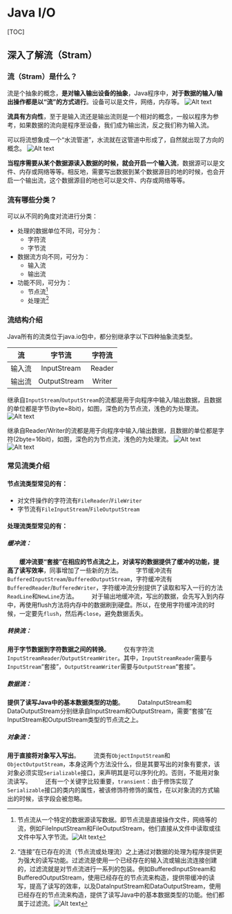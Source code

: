 # Java I/O

[TOC]





## 深入了解流（Stram）
### 流（Stram）是什么？
流是个抽象的概念，**是对输入输出设备的抽象**，Java程序中，**对于数据的输入/输出操作都是以“流”的方式进行**。设备可以是文件，网络，内存等。
![Alt text](./2012121818014532.png)

**流具有方向性**，至于是输入流还是输出流则是一个相对的概念，一般以程序为参考，如果数据的流向是程序至设备，我们成为输出流，反之我们称为输入流。

可以将流想象成一个“水流管道”，水流就在这管道中形成了，自然就出现了方向的概念。
![Alt text](./2012121719220226.jpg)

**当程序需要从某个数据源读入数据的时候，就会开启一个输入流**，数据源可以是文件、内存或网络等等。相反地，需要写出数据到某个数据源目的地的时候，也会开启一个输出流，这个数据源目的地也可以是文件、内存或网络等等。

### 流有哪些分类？
可以从不同的角度对流进行分类：
- 处理的数据单位不同，可分为：
  - 字符流
  - 字节流
- 数据流方向不同，可分为：
  - 输入流
  - 输出流
- 功能不同，可分为：
  - 节点流[^节点流]
  - 处理流[^处理流]

### 流结构介绍
Java所有的流类位于java.io包中，都分别继承字以下四种抽象流类型。

|  流   |     字节流      |  字符流   |
| :--: | :----------: | :----: |
| 输入流  | InputStream  | Reader |
| 输出流  | OutputStream | Writer |

继承自`InputStream`/`OutputStream`的流都是用于向程序中输入/输出数据，且数据的单位都是字节(byte=8bit)，如图，深色的为节点流，浅色的为处理流。
![Alt text](./2012121818562293.png)

继承自Reader/Writer的流都是用于向程序中输入/输出数据，且数据的单位都是字符(2byte=16bit)，如图，深色的为节点流，浅色的为处理流。
![Alt text](./2012121819001442.png)
![Alt text](./2012121819042121.png)

### 常见流类介绍
#### 节点流类型常见的有：
- 对文件操作的字符流有`FileReader`/`FileWriter`
- 字节流有`FileInputStream`/`FileOutputStream`
#### 处理流类型常见的有：
##### 缓冲流：
　　**缓冲流要“套接”在相应的节点流之上，对读写的数据提供了缓冲的功能，提高了读写效率**，同事增加了一些新的方法。
　　字节缓冲流有`BufferedInputStream`/`BufferedOutputStream`，字符缓冲流有`BufferedReader`/`BufferedWriter`，字符缓冲流分别提供了读取和写入一行的方法`ReadLine`和`NewLine`方法。
　　对于输出地缓冲流，写出的数据，会先写入到内存中，再使用flush方法将内存中的数据刷到硬盘。所以，在使用字符缓冲流的时候，一定要先`flush`，然后再`close`，避免数据丢失。
##### 转换流：
**用于字节数据到字符数据之间的转换**。
　　仅有字符流`InputStreamReader`/`OutputStreamWriter`。其中，`InputStreamReader`需要与`InputStream`“套接”，`OutputStreamWriter`需要与`OutputStream`“套接”。
##### 数据流：
**提供了读写Java中的基本数据类型的功能**。
　　DataInputStream和DataOutputStream分别继承自InputStream和OutputStream，需要“套接”在InputStream和OutputStream类型的节点流之上。
##### 对象流：
**用于直接将对象写入写出**。
　　流类有`ObjectInputStream`和`ObjectOutputStream`，本身这两个方法没什么，但是其要写出的对象有要求，该对象必须实现`Serializable`接口，来声明其是可以序列化的。否则，不能用对象流读写。
　　还有一个关键字比较重要，`transient`：由于修饰实现了`Serializable`接口的类内的属性，被该修饰符修饰的属性，在以对象流的方式输出的时候，该字段会被忽略。



[^节点流]: 节点流从一个特定的数据源读写数据。即节点流是直接操作文件，网络等的流，例如FileInputStream和FileOutputStream，他们直接从文件中读取或往文件中写入字节流。![Alt text](./2012121818051872.png)

[^处理流]: “连接”在已存在的流（节点流或处理流）之上通过对数据的处理为程序提供更为强大的读写功能。过滤流是使用一个已经存在的输入流或输出流连接创建的，过滤流就是对节点流进行一系列的包装。例如BufferedInputStream和BufferedOutputStream，使用已经存在的节点流来构造，提供带缓冲的读写，提高了读写的效率，以及DataInputStream和DataOutputStream，使用已经存在的节点流来构造，提供了读写Java中的基本数据类型的功能。他们都属于过滤流。![Alt text](./2012121818440350.png)



